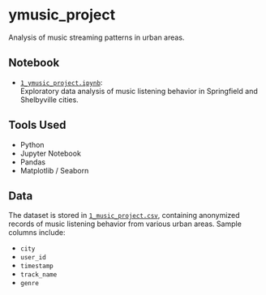# ymusic_project
Analysis of music streaming patterns in urban areas.

## Notebook
- [`1_ymusic_project.ipynb`](./1_ymusic_project.ipynb.ipynb):  
  Exploratory data analysis of music listening behavior in Springfield and Shelbyville cities.

## Tools Used
- Python
- Jupyter Notebook
- Pandas
- Matplotlib / Seaborn

## Data
The dataset is stored in [`1_music_project.csv`](./1_music_project.csv), containing anonymized records of music listening behavior from various urban areas.
Sample columns include:
- `city`
- `user_id`
- `timestamp`
- `track_name`
- `genre`
